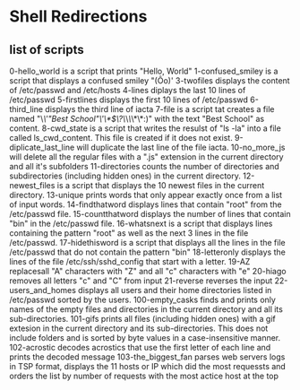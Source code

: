 # Shell Redirections 

## list of scripts
0-hello_world is a script that prints "Hello, World"
1-confused_smiley is  a script that displays a confused smiley "(Ôo)'
3-twofiles displays the content of /etc/passwd and /etc/hosts
4-lines diplays the last 10 lines of /etc/passwd
5-firstlines displays the first 10 lines of /etc/passwd
6-third_line displays the third line of iacta
7-file is a script tat creates a file named "\\*\\\'\"Best School\"\\'\\\*$\\?\\*\\*\\*\\*\\\*:)" with the text "Best School" as content.
8-cwd_state is a script that writes the resulst of "ls -la" into a file called ls_cwd_content. This file is created if it does not exist.
9-diplicate_last_line will duplicate the last line of the file iacta.
10-no_more_js will delete all the regular files with a ".js" extension in the current directory and all it's subfolders
11-directories counts the number of directories and subdirectories (including hidden ones) in the current directory.
12-newest_files is a script that displays the 10 newest files in the current directory.
13-unique prints words that only appear exactly once from a list of input words.
14-findthatword displays lines that contain "root" from the /etc/passwd file.
15-countthatword displays the number of lines that contain "bin" in the /etc/passwd file.
16-whatsnext is a script that displays lines containing the pattern "root" as well as the next 3 lines in the file /etc/passwd.
17-hidethisword is a script that displays all the lines in the file /etc/passwd that do not contain the pattern "bin"
18-letteronly displays the lines of the file /etc/ssh/sshd_config that start with a letter.
19-AZ replacesall "A" characters with "Z" and all "c" characters with "e"
20-hiago removes all letters "c" and "C" from input
21-reverse reverses the input
  22-users_and_homes displays all users and their home directories listed in /etc/passwd sorted by the users.
  100-empty_casks finds and prints only names of the empty files and directories in the current directory and all its sub-directories.
  101-gifs prints all files (including hidden ones) with a gif extesion in the current directory and its sub-directories. This does not include folders and is sorted by byte values in a case-insensitive manner.
  102-acrostic decodes acrostics that use the first letter of each line and prints the decoded message
  103-the_biggest_fan parses web servers logs in TSP format, displays the 11 hosts or IP which did the most requessts and orders the list by number of requests with the most actice host at the top

